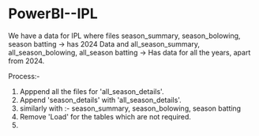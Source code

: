 # PowerBI--IPL
We have a data for IPL
where files season_summary, season_bolowing, season batting -> has 2024 Data
and all_season_summary, all_season_bolowing, all_season batting -> Has data for all the years, apart from 2024.

Process:-
1) Apppend all the files for 'all_season_details'.
2) Append 'season_details' with 'all_season_details'.
3) similarly with :- season_summary, season_bolowing, season batting
4) Remove 'Load' for the tables which are not required.
5) 
